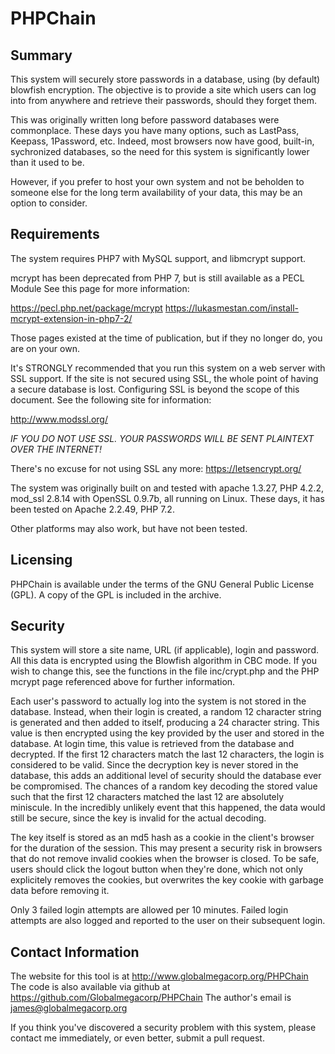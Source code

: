 # PHPChain

## Summary

This system will securely store passwords in a database, using (by 
default) blowfish encryption. The objective is to provide a site which 
users can log into from anywhere and retrieve their passwords, should they 
forget them. 

This was originally written long before password databases were commonplace.
These days you have many options, such as LastPass, Keepass, 1Password, etc.
Indeed, most browsers now have good, built-in, sychronized databases, so the
need for this system is significantly lower than it used to be.

However, if you prefer to host your own system and not be beholden to someone
else for the long term availability of your data, this may be an option to
consider.

## Requirements

The system requires PHP7 with MySQL support, and libmcrypt support. 

mcrypt has been deprecated from PHP 7, but is still available as a PECL Module
See this page for more information:

https://pecl.php.net/package/mcrypt
https://lukasmestan.com/install-mcrypt-extension-in-php7-2/

Those pages existed at the time of publication, but if they no longer do, you
are on your own.

It's STRONGLY recommended that you run this system on a web server with SSL 
support. If the site is not secured using SSL, the whole point of having a 
secure database is lost. Configuring SSL is beyond the scope of this 
document. See the following site for information:

http://www.modssl.org/

*IF YOU DO NOT USE SSL. YOUR PASSWORDS WILL BE SENT PLAINTEXT OVER THE INTERNET!*

There's no excuse for not using SSL any more: https://letsencrypt.org/

The system was originally built on and tested with apache 1.3.27, PHP 4.2.2, 
mod_ssl 2.8.14 with OpenSSL 0.9.7b, all running on Linux. These days, it has
been tested on Apache 2.2.49, PHP 7.2.

Other platforms may also work, but have not been tested.


## Licensing

PHPChain is available under the terms of the GNU General Public License (GPL).
A copy of the GPL is included in the archive.


## Security

This system will store a site name, URL (if applicable), login and 
password. All this data is encrypted using the Blowfish algorithm in CBC 
mode. If you wish to change this, see the functions in the file 
inc/crypt.php and the PHP mcrypt page referenced above for further 
information.

Each user's password to actually log into the system is not stored in the 
database. Instead, when their login is created, a random 12 character 
string is generated and then added to itself, producing a 24 character 
string. This value is then encrypted using the key provided by the user 
and stored in the database.
 At login time, this value is retrieved from the database and decrypted. 
If the first 12 characters match the last 12 characters, the login is 
considered to be valid. Since the decryption key is never stored in the 
database, this adds an additional level of security should the database 
ever be compromised. The chances of a random key decoding the stored value 
such that the first 12 characters matched the last 12 are absolutely 
miniscule. In the incredibly unlikely event that this happened, the data 
would still be secure, since the key is invalid for the actual decoding.

The key itself is stored as an md5 hash as a cookie in the client's 
browser for the duration of the session. This may present a security risk 
in browsers that  do not remove invalid cookies when the browser is 
closed. To be safe, users should click the logout button when they're 
done, which not only explicitely removes the cookies, but overwrites the 
key cookie with garbage data before removing it.

Only 3 failed login attempts are allowed per 10 minutes. Failed login 
attempts are also logged and reported to the user on their subsequent 
login.


## Contact Information

The website for this tool is at http://www.globalmegacorp.org/PHPChain
The code is also available via github at https://github.com/Globalmegacorp/PHPChain
The author's email is james@globalmegacorp.org

If you think you've discovered a security problem with this system, please 
contact me immediately, or even better, submit a pull request.

